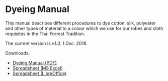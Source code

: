 # Dyeing Manual

This manual describes different procedures to dye cotton, silk, polyester and
other types of material to a colour which we use for our robes and cloth
requisites in the Thai Forrest Tradition.

The current version is *v1.3, 1 Dec. 2018*.

Downloads:

- [Dyeing Manual (PDF)](/dyeing-manual/Dyeing-Manual.pdf)
- [Spreadsheet (MS Excel)](/dyeing-manual/Dyeing-Manual-Excel.xlsm)
- [Spreadsheet (LibreOffice)](/dyeing-manual/Dyeing-Manual.ods)

